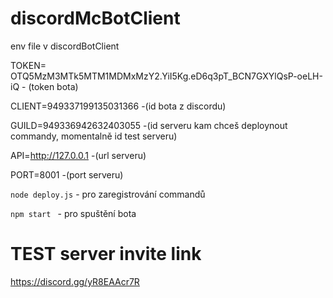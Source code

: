 # discordMcBotClient
env file v discordBotClient

TOKEN= OTQ5MzM3MTk5MTM1MDMxMzY2.YiI5Kg.eD6q3pT_BCN7GXYlQsP-oeLH-iQ - (token bota)

CLIENT=949337199135031366  -(id bota z discordu) 

GUILD=949336942632403055  -(id serveru kam chceš deploynout commandy, momentalně id test serveru) 

API=http://127.0.0.1  -(url serveru) 

PORT=8001  -(port serveru) 


```node deploy.js``` - pro zaregistrování commandů

```npm start ``` - pro spuštění bota

# TEST server invite link
https://discord.gg/yR8EAAcr7R
